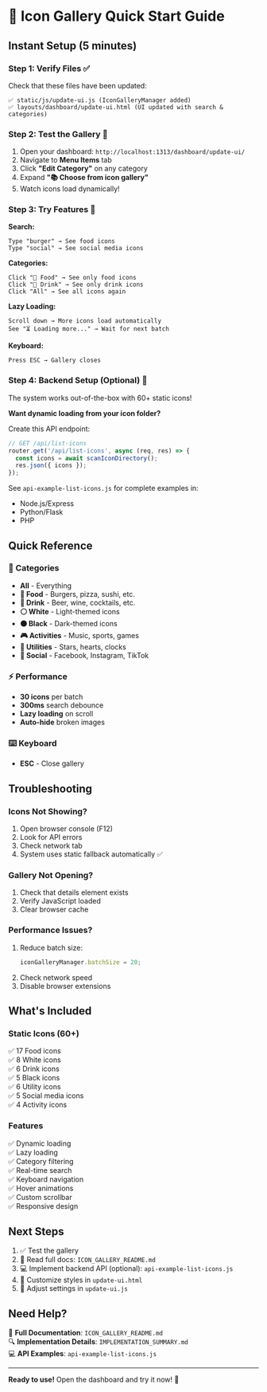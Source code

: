 # 🚀 Icon Gallery Quick Start Guide

## Instant Setup (5 minutes)

### Step 1: Verify Files ✅

Check that these files have been updated:
```
✅ static/js/update-ui.js (IconGalleryManager added)
✅ layouts/dashboard/update-ui.html (UI updated with search & categories)
```

### Step 2: Test the Gallery 🎨

1. Open your dashboard: `http://localhost:1313/dashboard/update-ui/`
2. Navigate to **Menu Items** tab
3. Click **"Edit Category"** on any category
4. Expand **"📚 Choose from icon gallery"**
5. Watch icons load dynamically!

### Step 3: Try Features 🎯

**Search:**
```
Type "burger" → See food icons
Type "social" → See social media icons
```

**Categories:**
```
Click "🍕 Food" → See only food icons
Click "🍹 Drink" → See only drink icons
Click "All" → See all icons again
```

**Lazy Loading:**
```
Scroll down → More icons load automatically
See "⏳ Loading more..." → Wait for next batch
```

**Keyboard:**
```
Press ESC → Gallery closes
```

### Step 4: Backend Setup (Optional) 🔧

The system works out-of-the-box with 60+ static icons!

**Want dynamic loading from your icon folder?**

Create this API endpoint:

```javascript
// GET /api/list-icons
router.get('/api/list-icons', async (req, res) => {
  const icons = await scanIconDirectory();
  res.json({ icons });
});
```

See `api-example-list-icons.js` for complete examples in:
- Node.js/Express
- Python/Flask  
- PHP

## Quick Reference

### 🎨 Categories
- **All** - Everything
- **🍕 Food** - Burgers, pizza, sushi, etc.
- **🍹 Drink** - Beer, wine, cocktails, etc.
- **⚪ White** - Light-themed icons
- **⚫ Black** - Dark-themed icons
- **🎮 Activities** - Music, sports, games
- **🔧 Utilities** - Stars, hearts, clocks
- **📱 Social** - Facebook, Instagram, TikTok

### ⚡ Performance
- **30 icons** per batch
- **300ms** search debounce
- **Lazy loading** on scroll
- **Auto-hide** broken images

### ⌨️ Keyboard
- **ESC** - Close gallery

## Troubleshooting

### Icons Not Showing?
1. Open browser console (F12)
2. Look for API errors
3. Check network tab
4. System uses static fallback automatically ✅

### Gallery Not Opening?
1. Check that details element exists
2. Verify JavaScript loaded
3. Clear browser cache

### Performance Issues?
1. Reduce batch size:
   ```javascript
   iconGalleryManager.batchSize = 20;
   ```
2. Check network speed
3. Disable browser extensions

## What's Included

### Static Icons (60+)
✅ 17 Food icons  
✅ 8 White icons  
✅ 6 Drink icons  
✅ 5 Black icons  
✅ 6 Utility icons  
✅ 5 Social media icons  
✅ 4 Activity icons  

### Features
✅ Dynamic loading  
✅ Lazy loading  
✅ Category filtering  
✅ Real-time search  
✅ Keyboard navigation  
✅ Hover animations  
✅ Custom scrollbar  
✅ Responsive design  

## Next Steps

1. ✅ Test the gallery
2. 📝 Read full docs: `ICON_GALLERY_README.md`
3. 💻 Implement backend API (optional): `api-example-list-icons.js`
4. 🎨 Customize styles in `update-ui.html`
5. 🔧 Adjust settings in `update-ui.js`

## Need Help?

📖 **Full Documentation**: `ICON_GALLERY_README.md`  
🔍 **Implementation Details**: `IMPLEMENTATION_SUMMARY.md`  
💻 **API Examples**: `api-example-list-icons.js`  

---

**Ready to use!** Open the dashboard and try it now! 🎉



